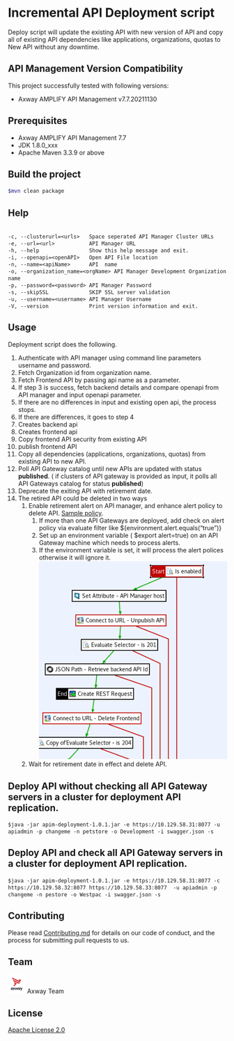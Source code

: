 # Incremental API Deployment script

Deploy script will update the existing API with new version of API and copy all of existing API dependencies like applications, organizations, quotas to New API without any downtime.


## API Management Version Compatibility
This project successfully tested with following versions:
- Axway AMPLIFY API Management v7.7.20211130


## Prerequisites

- Axway AMPLIFY API Management 7.7
- JDK 1.8.0_xxx
- Apache Maven 3.3.9 or above

## Build the project

```bash
$mvn clean package 
```

## Help

```

-c, --clusterurl=<urls>   Space seperated API Manager Cluster URLs
-e, --url=<url>           API Manager URL
-h, --help                Show this help message and exit.
-i, --openapi=<openAPI>   Open API File location
-n, --name=<apiName>      API  name
-o, --organization_name=<orgName> API Manager Development Organization name
-p, --password=<password> API Manager Password
-s, --skipSSL             SKIP SSL server validation
-u, --username=<username> API Manager Username
-V, --version             Print version information and exit.

```

## Usage

Deployment script does the following. 

1. Authenticate with API manager using command line parameters username and password. 
2. Fetch Organization id from organization name. 
3. Fetch Frontend API by passing api name as a parameter. 
4. If step 3 is success, fetch backend details and compare openapi from API manager and input openapi parameter. 
5. If there are no differences in input and existing open api, the process stops. 
6. If there are differences, it goes to step 4
7. Creates backend api
8. Creates frontend api 
9. Copy frontend API security from existing API
10. publish frontend API
11. Copy all dependencies (applications, organizations, quotas) from existing API to new API. 
12. Poll API Gateway catalog until new APIs are updated with status **published**. ( if clusters of API gateway is provided as input, it polls all API Gateways catalog for status **published**)
13. Deprecate the exiting API with retirement date. 
14. The retired API could be deleted in two ways
    1. Enable retirement alert on API manager, and enhance alert policy to delete API. [Sample policy](alert_cleanup_policy.xml). 
       1. If more than one API Gateways are deployed, add check on alert policy via evaluate filter like ${environment.alert.equals(“true”)}
       2. Set up an environment variable ( $export alert=true) on an API Gateway machine which needs to process alerts.
       3. If the environment variable is set, it will process  the alert polices otherwise it will ignore it.
          ![Policy Example](img.png)
    2. Wait for retirement date in effect and delete API. 
    

## Deploy API without checking all API Gateway servers in a cluster for deployment API replication. 

```
$java -jar apim-deployment-1.0.1.jar -e https://10.129.58.31:8077 -u apiadmin -p changeme -n petstore -o Development -i swagger.json -s
```

## Deploy API and check all API Gateway servers in a cluster for deployment API replication.

```
$java -jar apim-deployment-1.0.1.jar -e https://10.129.58.31:8077 -c https://10.129.58.32:8077 https://10.129.58.33:8077  -u apiadmin -p changeme -n pestore -o Westpac -i swagger.json -s
```

## Contributing
Please read [Contributing.md](https://github.com/Axway-API-Management-Plus/Common/blob/master/Contributing.md) for details on our code of conduct, and the process for submitting pull requests to us.

## Team

![alt text](https://github.com/Axway-API-Management-Plus/Common/blob/master/img/AxwayLogoSmall.png)
Axway Team



## License
[Apache License 2.0](/LICENSE)
